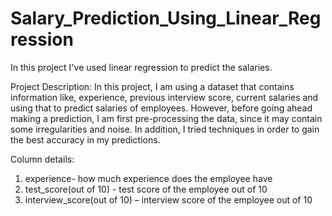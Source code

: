 # Salary_Prediction_Using_Linear_Regression
In this project I've used linear regression to predict the salaries.

Project Description:
In this project, I am using a dataset that contains information like, experience, previous interview score, current salaries and using that to predict salaries of employees.
However, before going ahead making a prediction, I am first pre-processing the data, since it may contain some irregularities and noise.
In addition, I tried techniques in order to gain the best accuracy in my predictions.

Column details:
1. experience- how much experience does the employee have
2. test_score(out of 10) - test score of the employee out of 10
3. interview_score(out of 10) – interview score of the employee out of 10
